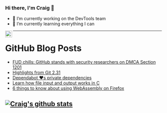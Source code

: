 ### Hi there, I'm Craig 👋

<!--
**CraigTeelFugro/CraigTeelFugro** is a ✨ _special_ ✨ repository because its `README.md` (this file) appears on your GitHub profile.

Here are some ideas to get you started:
-->

- 🔭 I’m currently working on the DevTools team
- 🌱 I’m currently learning everything I can

[<img align="left" alt="Craig Teel | LinkedIn" width="22px" src="https://cdn.jsdelivr.net/npm/simple-icons@v3/icons/linkedin.svg" />][linkedin]

---

# GitHub Blog Posts

<!-- BLOG-POST-LIST:START -->
- [FUD chills: GitHub stands with security researchers on DMCA Section 1201](https://github.blog/2021-03-15-fud-chills-github-stands-with-security-researchers-on-dmca-section-1201/)
- [Highlights from Git 2.31](https://github.blog/2021-03-15-highlights-from-git-2-31/)
- [Dependabot ❤️s private dependencies](https://github.blog/2021-03-15-dependabot-private-dependencies/)
- [Learn how file input and output works in C](https://opensource.com/article/21/3/file-io-c)
- [6 things to know about using WebAssembly on Firefox](https://opensource.com/article/21/3/webassembly-firefox)
<!-- BLOG-POST-LIST:END -->

## [![Craig's github stats](https://github-readme-stats.vercel.app/api?username=craigteelfugro)](https://github.com/anuraghazra/github-readme-stats)


[linkedin]: https://linkedin.com/in/craig-teel-b8786771
